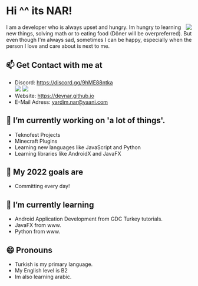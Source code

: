 # Hi ^^ its NAR!
<img align="right" src="https://github-readme-stats.vercel.app/api?username=devnar&show_icons=true&theme=radical"> 
I am a developer who is always upset and hungry. Im hungry to learning new things, solving math or to eating food (Döner will be overpreferred). But even though I'm always sad, sometimes I can be happy, especially when the person I love and care about is next to me.
</img>

## 📫 Get Contact with me at
* Discord: https://discord.gg/9hME88ntka  
<img src="https://komarev.com/ghpvc/?username=devnar"> <img src="https://img.shields.io/badge/favourite%20language-javascript-blue"/>
* Website: https://devnar.github.io
* E-Mail Adress: yardim.nar@yaani.com

## 🔭 I’m currently working on 'a lot of things'.                                        
 * Teknofest Projects                                                
 * Minecraft Plugins                                                       
 * Learning new languages like JavaScript and Python                                    
 * Learning libraries like AndroidX and JavaFX                                                          

## 🥅 My 2022 goals are
 * Committing every day!

## 🌱 I’m currently learning
 * Android Application Development from GDC Turkey tutorials.           
 * JavaFX from www.   
 * Python from www.

## 😄 Pronouns
 * Turkish is my primary language.
 * My English level is B2
 * Im also learning arabic.

